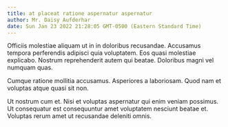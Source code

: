 ```yaml
---
title: at placeat ratione aspernatur aspernatur
author: Mr. Daisy Aufderhar
date: Sun Jan 23 2022 21:28:05 GMT-0500 (Eastern Standard Time)
---
```

Officiis molestiae aliquam ut in in doloribus recusandae. Accusamus tempora perferendis adipisci quia voluptatem. Eos quasi molestiae explicabo. Nostrum reprehenderit autem qui beatae. Doloribus magni vel numquam quas.

 Cumque ratione mollitia accusamus. Asperiores a laboriosam. Quod nam et voluptas atque quasi sit non.

 Ut nostrum cum et. Nisi et voluptas aspernatur qui enim veniam possimus. Ut consequatur est consequuntur amet voluptatem nesciunt beatae et. Voluptas rerum amet ut recusandae deleniti omnis.